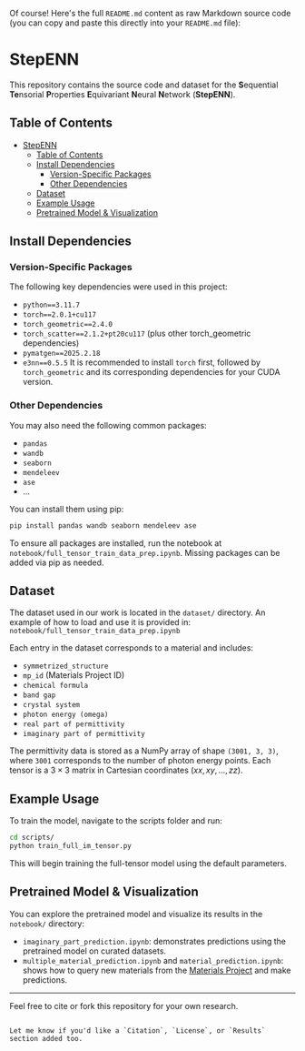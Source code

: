 Of course! Here's the full `README.md` content as raw Markdown source code (you can copy and paste this directly into your `README.md` file):

# StepENN

This repository contains the source code and dataset for the **S**equential **Te**nsorial **P**roperties **E**quivariant **N**eural **N**etwork (**StepENN**).

## Table of Contents

- [StepENN](#stepenn)
  - [Table of Contents](#table-of-contents)
  - [Install Dependencies](#install-dependencies)
    - [Version-Specific Packages](#version-specific-packages)
    - [Other Dependencies](#other-dependencies)
  - [Dataset](#dataset)
  - [Example Usage](#example-usage)
  - [Pretrained Model \& Visualization](#pretrained-model--visualization)

## Install Dependencies

### Version-Specific Packages

The following key dependencies were used in this project:
- `python==3.11.7`
- `torch==2.0.1+cu117`
- `torch_geometric==2.4.0`
- `torch_scatter==2.1.2+pt20cu117` (plus other torch_geometric dependencies)
- `pymatgen==2025.2.18`
- `e3nn==0.5.5`
It is recommended to install `torch` first, followed by `torch_geometric` and its corresponding dependencies for your CUDA version.

### Other Dependencies

You may also need the following common packages:
- `pandas`
- `wandb`
- `seaborn`
- `mendeleev`
- `ase`
- ...

You can install them using pip:

```bash
pip install pandas wandb seaborn mendeleev ase
```

To ensure all packages are installed, run the notebook at `notebook/full_tensor_train_data_prep.ipynb`. Missing packages can be added via pip as needed.

## Dataset

The dataset used in our work is located in the `dataset/` directory.
An example of how to load and use it is provided in:
`notebook/full_tensor_train_data_prep.ipynb`

Each entry in the dataset corresponds to a material and includes:

* `symmetrized_structure`
* `mp_id` (Materials Project ID)
* `chemical formula`
* `band gap`
* `crystal system`
* `photon energy (omega)`
* `real part of permittivity`
* `imaginary part of permittivity`

The permittivity data is stored as a NumPy array of shape `(3001, 3, 3)`,
where `3001` corresponds to the number of photon energy points.
Each tensor is a $3 \times 3$ matrix in Cartesian coordinates ($xx, xy, ..., zz$).

## Example Usage

To train the model, navigate to the scripts folder and run:

```bash
cd scripts/
python train_full_im_tensor.py
```

This will begin training the full-tensor model using the default parameters.

## Pretrained Model & Visualization

You can explore the pretrained model and visualize its results in the `notebook/` directory:

* `imaginary_part_prediction.ipynb`: demonstrates predictions using the pretrained model on curated datasets.
* `multiple_material_prediction.ipynb` and `material_prediction.ipynb`: shows how to query new materials from the [Materials Project](https://next-gen.materialsproject.org/) and make predictions.

---

Feel free to cite or fork this repository for your own research.

```

Let me know if you'd like a `Citation`, `License`, or `Results` section added too.
```
